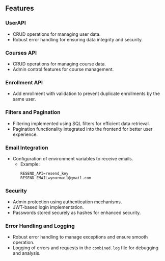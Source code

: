 
## Features

### UserAPI

- CRUD operations for managing user data.
- Robust error handling for ensuring data integrity and security.

### Courses API

- CRUD operations for managing course data.
- Admin control features for course management.

### Enrollment API

- Add enrollment with validation to prevent duplicate enrollments by the same user.

### Filters and Pagination

- Filtering implemented using SQL filters for efficient data retrieval.
- Pagination functionality integrated into the frontend for better user experience.

### Email Integration

- Configuration of environment variables to receive emails.
  - Example:
    ```
    RESEND_API=resend_key
    RESEND_EMAIL=yourmail@gmail.com
    ```

### Security

- Admin protection using authentication mechanisms.
- JWT-based login implementation.
- Passwords stored securely as hashes for enhanced security.

### Error Handling and Logging

- Robust error handling to manage exceptions and ensure smooth operation.
- Logging of errors and requests in the `combined.log` file for debugging and analysis.


